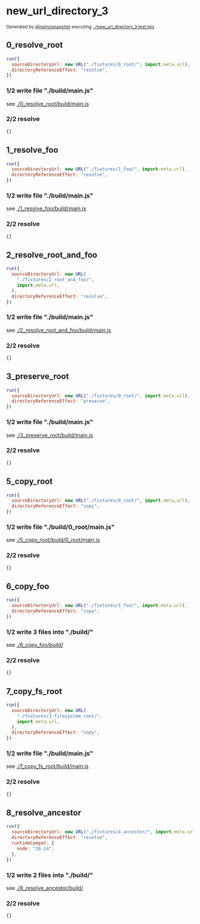 # new_url_directory_3

<sub>
  Generated by <a href="https://github.com/jsenv/core/tree/main/packages/independent/snapshot">@jsenv/snapshot</a> executing <a href="../new_url_directory_3.test.mjs">../new_url_directory_3.test.mjs</a>
</sub>

## 0_resolve_root

```js
run({
  sourceDirectoryUrl: new URL("./fixtures/0_root/", import.meta.url),
  directoryReferenceEffect: "resolve",
})
```

### 1/2 write file "./build/main.js"

see [./0_resolve_root/build/main.js](./0_resolve_root/build/main.js)

### 2/2 resolve

```js
{}
```

## 1_resolve_foo

```js
run({
  sourceDirectoryUrl: new URL("./fixtures/1_foo/", import.meta.url),
  directoryReferenceEffect: "resolve",
})
```

### 1/2 write file "./build/main.js"

see [./1_resolve_foo/build/main.js](./1_resolve_foo/build/main.js)

### 2/2 resolve

```js
{}
```

## 2_resolve_root_and_foo

```js
run({
  sourceDirectoryUrl: new URL(
    "./fixtures/2_root_and_foo/",
    import.meta.url,
  ),
  directoryReferenceEffect: "resolve",
})
```

### 1/2 write file "./build/main.js"

see [./2_resolve_root_and_foo/build/main.js](./2_resolve_root_and_foo/build/main.js)

### 2/2 resolve

```js
{}
```

## 3_preserve_root

```js
run({
  sourceDirectoryUrl: new URL("./fixtures/0_root/", import.meta.url),
  directoryReferenceEffect: "preserve",
})
```

### 1/2 write file "./build/main.js"

see [./3_preserve_root/build/main.js](./3_preserve_root/build/main.js)

### 2/2 resolve

```js
{}
```

## 5_copy_root

```js
run({
  sourceDirectoryUrl: new URL("./fixtures/0_root/", import.meta.url),
  directoryReferenceEffect: "copy",
})
```

### 1/2 write file "./build/0_root/main.js"

see [./5_copy_root/build/0_root/main.js](./5_copy_root/build/0_root/main.js)

### 2/2 resolve

```js
{}
```

## 6_copy_foo

```js
run({
  sourceDirectoryUrl: new URL("./fixtures/1_foo/", import.meta.url),
  directoryReferenceEffect: "copy",
})
```

### 1/2 write 3 files into "./build/"

see [./6_copy_foo/build/](./6_copy_foo/build/)

### 2/2 resolve

```js
{}
```

## 7_copy_fs_root

```js
run({
  sourceDirectoryUrl: new URL(
    "./fixtures/3_filesystem_root/",
    import.meta.url,
  ),
  directoryReferenceEffect: "copy",
})
```

### 1/2 write file "./build/main.js"

see [./7_copy_fs_root/build/main.js](./7_copy_fs_root/build/main.js)

### 2/2 resolve

```js
{}
```

## 8_resolve_ancestor

```js
run({
  sourceDirectoryUrl: new URL("./fixtures/4_ancestor/", import.meta.url),
  directoryReferenceEffect: "resolve",
  runtimeCompat: {
    node: "16.14",
  },
})
```

### 1/2 write 2 files into "./build/"

see [./8_resolve_ancestor/build/](./8_resolve_ancestor/build/)

### 2/2 resolve

```js
{}
```